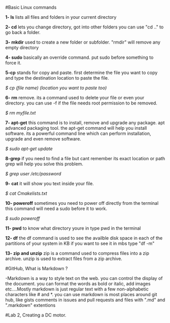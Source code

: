 #Basic Linux commands

**1- ls**
lists all files and folders in your current directory

**2- cd**
lets you change directory, got into other folders you can use "cd .." to go back a folder.

**3- mkdir** 
used to create a new folder or subfolder. "rmdir" will remove any empty directory

**4- sudo**
basically an override command. put sudo before something to force it.

**5-cp**
stands for copy and paste. first determine the file you want to copy and type the destination location to paste the file.

_$ cp (file name) (location you want to paste too)_

**6- rm**
remove. its a command used to delete your file or even your directory. you can use -f if the file needs root permission to be removed. 

_$ rm myfile.txt_

**7- apt-get**
this command is to install, remove and upgrade any package. apt advanced packaging tool. the 
apt-get command will help you install software. its a powerful command line which can perform installation, upgrade and even remove software.

_$ sudo apt-get update_

**8-grep**
if you need to find a file but cant remember its exact location or path grep will help you solve this problem.

_$ grep user /etc/password_

**9- cat**
it will show you text inside your file.

_$ cat Cmakelists.txt_

**10- poweroff**
sometimes you need to power off directly from the terminal this command will need a sudo before it to work.

_$ sudo poweroff_

**11- pwd** 
to know what directory youre in type pwd in the terminal

**12- df**
the df command is used to see the availble disk space in each of the partitions of your system in KB if you want to see it in mbs type "df -m"

**13- zip and unzip**
zip is a command used to compress files into a zip archive. unzip is used to extract files from a zip archive.


#GitHub, What is Markdown ?

-Markdown is a way to style text on the web. you can control the display of the document. you can format the words as bold or italic, add images etc....Mostly markdown is just regular text with a few non-alphabetic characters like # and *. you can use markdown is most places around git hub, like gists comments in issues and pull requests and files with ".md" and ".markdown" extentions






#Lab 2, Creating a DC motor.












